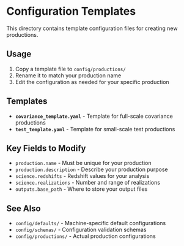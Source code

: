 # Configuration Templates

This directory contains template configuration files for creating new productions.

## Usage

1. Copy a template file to `config/productions/`
2. Rename it to match your production name
3. Edit the configuration as needed for your specific production

## Templates

- **`covariance_template.yaml`** - Template for full-scale covariance productions
- **`test_template.yaml`** - Template for small-scale test productions

## Key Fields to Modify

- `production.name` - Must be unique for your production
- `production.description` - Describe your production purpose
- `science.redshifts` - Redshift values for your analysis
- `science.realizations` - Number and range of realizations
- `outputs.base_path` - Where to store your output files

## See Also

- `config/defaults/` - Machine-specific default configurations
- `config/schemas/` - Configuration validation schemas
- `config/productions/` - Actual production configurations